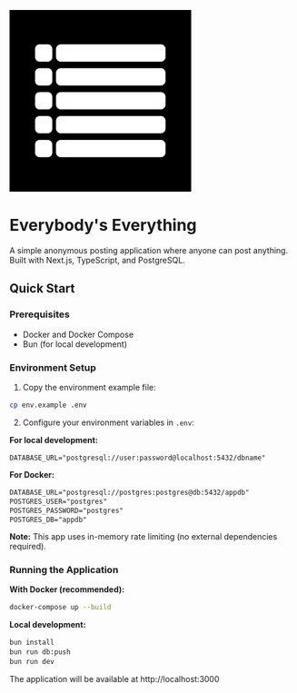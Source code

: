 ![Everybody's Everything Logo](./public/ee_logo.png)

# Everybody's Everything

A simple anonymous posting application where anyone can post anything. Built with Next.js, TypeScript, and PostgreSQL.

## Quick Start

### Prerequisites

- Docker and Docker Compose
- Bun (for local development)

### Environment Setup

1. Copy the environment example file:
```bash
cp env.example .env
```

2. Configure your environment variables in `.env`:

**For local development:**
```env
DATABASE_URL="postgresql://user:password@localhost:5432/dbname"
```

**For Docker:**
```env
DATABASE_URL="postgresql://postgres:postgres@db:5432/appdb"
POSTGRES_USER="postgres"
POSTGRES_PASSWORD="postgres"
POSTGRES_DB="appdb"
```

**Note:** This app uses in-memory rate limiting (no external dependencies required).

### Running the Application

**With Docker (recommended):**
```bash
docker-compose up --build
```

**Local development:**
```bash
bun install
bun run db:push
bun run dev
```

The application will be available at http://localhost:3000